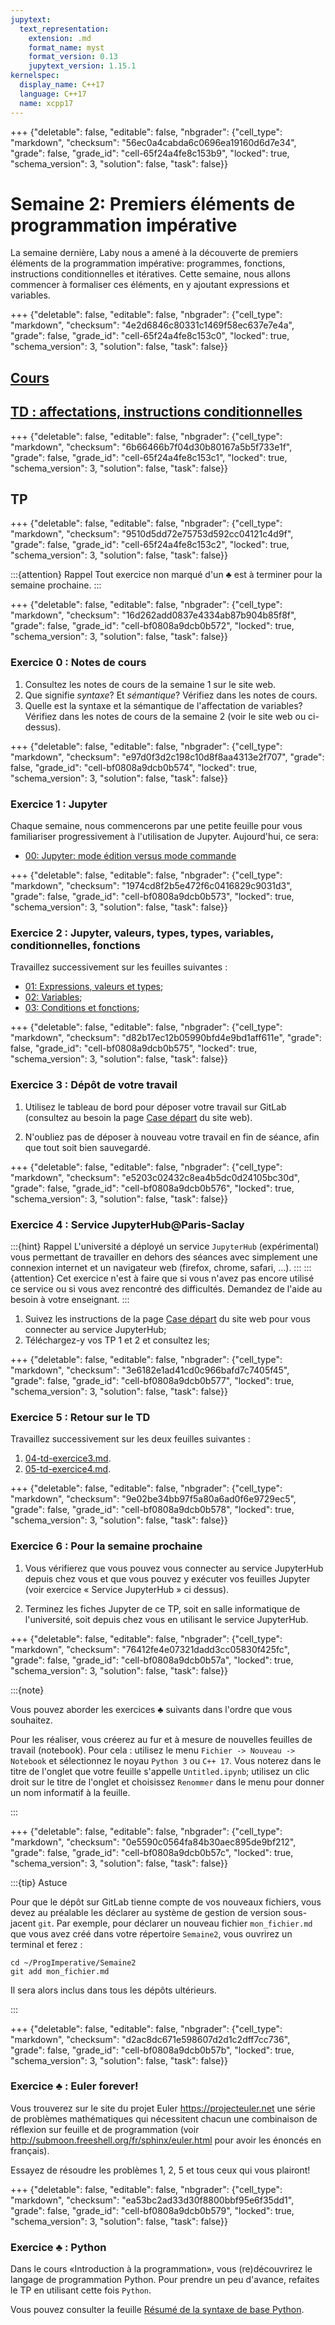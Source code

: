 ```yaml
---
jupytext:
  text_representation:
    extension: .md
    format_name: myst
    format_version: 0.13
    jupytext_version: 1.15.1
kernelspec:
  display_name: C++17
  language: C++17
  name: xcpp17
---
```


+++ {"deletable": false, "editable": false, "nbgrader": {"cell_type": "markdown", "checksum": "56ec0a4cabda6c0696ea19160d6d7e34", "grade": false, "grade_id": "cell-65f24a4fe8c153b9", "locked": true, "schema_version": 3, "solution": false, "task": false}}

# Semaine 2: Premiers éléments de programmation impérative

La semaine dernière, Laby nous a amené à la découverte de premiers
éléments de la programmation impérative: programmes, fonctions,
instructions conditionnelles et itératives. Cette semaine, nous allons
commencer à formaliser ces éléments, en y ajoutant expressions et
variables.

+++ {"deletable": false, "editable": false, "nbgrader": {"cell_type": "markdown", "checksum": "4e2d6846c80331c1469f58ec637e7e4a", "grade": false, "grade_id": "cell-65f24a4fe8c153c0", "locked": true, "schema_version": 3, "solution": false, "task": false}}

## [Cours](cours.md)

## [TD : affectations, instructions conditionnelles](TD.md)

+++ {"deletable": false, "editable": false, "nbgrader": {"cell_type": "markdown", "checksum": "6b66466b7f04d30b80167a5b5f733e1f", "grade": false, "grade_id": "cell-65f24a4fe8c153c1", "locked": true, "schema_version": 3, "solution": false, "task": false}}

## TP

+++ {"deletable": false, "editable": false, "nbgrader": {"cell_type": "markdown", "checksum": "9510d5dd72e75753d592cc04121c4d9f", "grade": false, "grade_id": "cell-65f24a4fe8c153c2", "locked": true, "schema_version": 3, "solution": false, "task": false}}

:::{attention} Rappel
Tout exercice non marqué d'un ♣ est à terminer pour la semaine prochaine.
:::

+++ {"deletable": false, "editable": false, "nbgrader": {"cell_type": "markdown", "checksum": "16d262add0837e4334ab87b904b85f8f", "grade": false, "grade_id": "cell-bf0808a9dcb0b572", "locked": true, "schema_version": 3, "solution": false, "task": false}}

### Exercice 0 : Notes de cours

1.  Consultez les notes de cours de la semaine 1 sur le site web.
2.  Que signifie *syntaxe*? Et *sémantique*? Vérifiez dans les notes
    de cours.
3.  Quelle est la syntaxe et la sémantique de l'affectation de
    variables? Vérifiez dans les notes de cours de la semaine 2 (voir
    le site web ou ci-dessus).

<!--
### Exercice: Téléchargement du sujet de TP

1.  Ouvrez un terminal (vous pouvez consulter l'exercice 2 du TP 1).

3.  Exécutez la commande `info-111` et observez le résultat.

4.  Vous venez de lire la documentation de la commande `info-111`.
    Téléchargez le sujet de TP «Semaine2» en suivant les instructions
    données à ce sujet par cette documentation.
    Remarque: Si vous n'avez pas fait le TP1, vous aurez besoin d'activer
    votre compte gitlab (voir TP1).

6.  Consultez la liste des fichiers de votre nouveau répertoire
    `~/ProgImperative/Semaine2/` à l'aide de la commande `ls` (cf. l'UE
    Introduction à l'Informatique pour ceux qui la suivent):

	    ls ~/ProgImperative/Semaine2/

5.  Observez ce qui est affiché; notez que `info-111` a fait appel à la
    commande `git clone ...`.
!-->

+++ {"deletable": false, "editable": false, "nbgrader": {"cell_type": "markdown", "checksum": "e97d0f3d2c198c10d8f8aa4313e2f707", "grade": false, "grade_id": "cell-bf0808a9dcb0b574", "locked": true, "schema_version": 3, "solution": false, "task": false}}

### Exercice 1 : Jupyter

Chaque semaine, nous commencerons par une petite feuille pour vous
familiariser progressivement à l'utilisation de Jupyter. Aujourd'hui,
ce sera:

- [00: Jupyter: mode édition versus mode commande](00-jupyter-mode-edition-vs-commande.md)

+++ {"deletable": false, "editable": false, "nbgrader": {"cell_type": "markdown", "checksum": "1974cd8f2b5e472f6c0416829c9031d3", "grade": false, "grade_id": "cell-bf0808a9dcb0b573", "locked": true, "schema_version": 3, "solution": false, "task": false}}

### Exercice 2 : Jupyter, valeurs, types, types, variables, conditionnelles, fonctions

Travaillez successivement sur les feuilles suivantes :

- [01: Expressions, valeurs et types](01-valeurs-types.md);
- [02: Variables](02-variables.md);
- [03: Conditions et fonctions](03-conditions-fonctions.md);

+++ {"deletable": false, "editable": false, "nbgrader": {"cell_type": "markdown", "checksum": "d82b17ec12b05990bfd4e9bd1aff611e", "grade": false, "grade_id": "cell-bf0808a9dcb0b575", "locked": true, "schema_version": 3, "solution": false, "task": false}}

### Exercice 3 : Dépôt de votre travail

1.  Utilisez le tableau de bord pour déposer votre travail sur GitLab
    (consultez au besoin la page
	[Case départ](https://nicolas.thiery.name/Enseignement/Info111/ComputerLab/index.html)
    du site web).

3.  N'oubliez pas de déposer à nouveau votre travail en fin de séance,
    afin que tout soit bien sauvegardé.

+++ {"deletable": false, "editable": false, "nbgrader": {"cell_type": "markdown", "checksum": "e5203c02432c8ea4b5dc0d24105bc30d", "grade": false, "grade_id": "cell-bf0808a9dcb0b576", "locked": true, "schema_version": 3, "solution": false, "task": false}}

### Exercice 4 : Service JupyterHub@Paris-Saclay

:::{hint} Rappel
L'université a déployé un service `JupyterHub` (expérimental)
vous permettant de travailler en dehors des séances avec simplement
une connexion internet et un navigateur web (firefox, chrome, safari,
...).
:::
:::{attention}
Cet exercice n'est à faire que si vous n'avez pas encore utilisé ce
service ou si vous avez rencontré des difficultés. Demandez de l'aide au besoin à votre enseignant.
:::

1.  Suivez les instructions de la page
	[Case départ](https://nicolas.thiery.name/Enseignement/Info111/ComputerLab/index.html)
	du site web
    pour vous connecter au service JupyterHub;
2.  Téléchargez-y vos TP 1 et 2 et consultez les;

<!--
2.  Fermez votre serveur avec `Control Panel -> Stop My Server`, puis
    fermez la page.
!-->

+++ {"deletable": false, "editable": false, "nbgrader": {"cell_type": "markdown", "checksum": "3e6182e1ad41cd0c966bafd7c7405f45", "grade": false, "grade_id": "cell-bf0808a9dcb0b577", "locked": true, "schema_version": 3, "solution": false, "task": false}}

### Exercice 5 : Retour sur le TD

Travaillez successivement sur les deux feuilles suivantes :

1.  [04-td-exercice3.md](04-td-exercice3.md).
2.  [05-td-exercice4.md](05-td-exercice4.md).

+++ {"deletable": false, "editable": false, "nbgrader": {"cell_type": "markdown", "checksum": "9e02be34bb97f5a80a6ad0f6e9729ec5", "grade": false, "grade_id": "cell-bf0808a9dcb0b578", "locked": true, "schema_version": 3, "solution": false, "task": false}}

### Exercice 6 : **Pour la semaine prochaine**

1.  Vous vérifierez que vous pouvez vous connecter au service
    JupyterHub depuis chez vous et que vous pouvez y exécuter vos
    feuilles Jupyter (voir exercice « Service JupyterHub » ci dessus).

2.  Terminez les fiches Jupyter de ce TP, soit en salle informatique
    de l'université, soit depuis chez vous en utilisant le service
    JupyterHub.

+++ {"deletable": false, "editable": false, "nbgrader": {"cell_type": "markdown", "checksum": "76412fe4e07321dadd3cc05830f425fc", "grade": false, "grade_id": "cell-bf0808a9dcb0b57a", "locked": true, "schema_version": 3, "solution": false, "task": false}}

:::{note}

Vous pouvez aborder les exercices ♣ suivants dans l'ordre que vous
souhaitez.

Pour les réaliser, vous créerez au fur et à mesure de nouvelles
feuilles de travail (notebook). Pour cela : utilisez le menu `Fichier
-> Nouveau -> Notebook` et sélectionnez le noyau `Python 3` ou `C++
17`. Vous noterez dans le titre de l'onglet que votre feuille
s'appelle `Untitled.ipynb`; utilisez un clic droit sur le titre de
l'onglet et choisissez `Renommer` dans le menu pour donner un nom
informatif à la feuille.
</div>

:::

+++ {"deletable": false, "editable": false, "nbgrader": {"cell_type": "markdown", "checksum": "0e5590c0564fa84b30aec895de9bf212", "grade": false, "grade_id": "cell-bf0808a9dcb0b57c", "locked": true, "schema_version": 3, "solution": false, "task": false}}

:::{tip} Astuce

Pour que le dépôt sur GitLab tienne compte de vos nouveaux fichiers,
vous devez au préalable les déclarer au système de gestion de version
sous-jacent `git`. Par exemple, pour déclarer un nouveau fichier
`mon_fichier.md` que vous avez créé dans votre répertoire `Semaine2`,
vous ouvrirez un terminal et ferez :

    cd ~/ProgImperative/Semaine2
    git add mon_fichier.md

Il sera alors inclus dans tous les dépôts ultérieurs.

:::

+++ {"deletable": false, "editable": false, "nbgrader": {"cell_type": "markdown", "checksum": "d2ac8dc671e598607d2d1c2dff7cc736", "grade": false, "grade_id": "cell-bf0808a9dcb0b57b", "locked": true, "schema_version": 3, "solution": false, "task": false}}

### Exercice ♣ : Euler forever!

Vous trouverez sur le site du projet Euler <https://projecteuler.net>
une série de problèmes mathématiques qui nécessitent chacun une
combinaison de réflexion sur feuille et de programmation (voir
<http://submoon.freeshell.org/fr/sphinx/euler.html> pour avoir les
énoncés en français).

Essayez de résoudre les problèmes 1, 2, 5 et tous ceux qui vous
plairont!

+++ {"deletable": false, "editable": false, "nbgrader": {"cell_type": "markdown", "checksum": "ea53bc2ad33d30f8800bbf95e6f35dd1", "grade": false, "grade_id": "cell-bf0808a9dcb0b579", "locked": true, "schema_version": 3, "solution": false, "task": false}}

### Exercice ♣ : Python

Dans le cours «Introduction à la programmation», vous (re)découvrirez
le langage de programmation Python. Pour prendre un peu d'avance,
refaites le TP en utilisant cette fois `Python`.

Vous pouvez consulter la feuille [Résumé de la syntaxe de base
Python](fiche-resume-python.md).

<!--
Vous trouverez un cours complet sur `Python` à cette adresse:

<http://fr.openclassrooms.com/informatique/cours/apprenez-a-programmer-en-python>

Il est intéressant de le lire et de comparer avec ce que vous apprenez
en C++ ce semestre.
!-->
